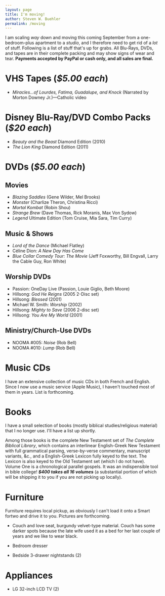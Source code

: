 ```yaml
---
layout: page
title: I'm moving!
author: Steven W. Buehler
permalink: /moving
---
```


I am scaling _way_ down and moving this coming September from a one-bedroom-plus apartment to a _studio_, and I therefore need to get rid of a _lot_ of stuff. Following is a list of stuff that's up for grabs. All Blu-Rays, DVDs, and tapes are in their complete packing and may show signs of wear and tear. **Payments accepted by PayPal or cash only, and all sales are final.**

# VHS Tapes (_$5.00 each_)

- _Miracles...of Lourdes, Fatima, Guadalupe, and Knock_ (Narrated by Morton Downey Jr.)&mdash;Catholic video

# Disney Blu-Ray/DVD Combo Packs (_$20 each_)

- _Beauty and the Beast_ Diamond Edition (2010)
- _The Lion King_ Diamond Edition (2011)

# DVDs (_$5.00 each_)

## Movies

- _Blazing Saddles_ (Gene Wilder, Mel Brooks)
- _Monster_ (Charlize Theron, Christina Ricci)
- _Mortal Kombat_ (Robin Shou)
- _Strange Brew_ (Dave Thomas, Rick Moranis, Max Von Sydow)
- _Legend_ Ultimate Edition (Tom Cruise, Mia Sara, Tim Curry)

## Music & Shows

- _Lord of the Dance_ (Michael Flatley)
- Céline Dion: _A New Day Has Come_
- _Blue Collar Comedy Tour: The Movie_ (Jeff Foxworthy, Bill Engvall, Larry the Cable Guy, Ron White)

## Worship DVDs

- Passion: OneDay Live (Passion, Louie Giglio, Beth Moore)
- Hillsong: _God He Reigns_ (2005 2-Disc set)
- Hillsong: _Blessed_ (2001)
- Michael W. Smith: _Worship_ (2002)
- Hillsong: _Mighty to Save_ (2006 2-disc set)
- Hillsong: _You Are My World_ (2001)

## Ministry/Church-Use DVDs

- NOOMA #005: _Noise_ (Rob Bell)
- NOOMA #010: _Lump_ (Rob Bell)


# Music CDs

I have an extensive collection of music CDs in both French and English. Since I now use a music service (Apple Music), I haven't touched most of them in years. List is forthcoming.

# Books

I have a small selection of books (mostly biblical studies/religious material) that I no longer use. I'll have a list up shortly.

Among those books is the complete New Testament set of _The Complete Biblical Library_, which contains an interlinear English-Greek New Testament with full grammatical parsing, verse-by-verse commentary, manuscript variants, &c., and a English-Greek Lexicon fully keyed to the text. The Lexicon is also keyed to the Old Testament set (which I do not have). Volume One is a chronological parallel gospels. It was an indispensible tool in bible college! **_$400 takes all 16 volumes_** (a substantial portion of which will be shipping it to you if you are not picking up locally).

# Furniture

Furniture requires local pickup, as obviously I can't load it onto a Smart fortwo and drive it to you. Pictures are forthcoming.

- Couch and love seat, burgundy velvet-type material. Couch has some darker spots because the late wife used it as a bed for her last couple of years and we like to wear black.

- Bedroom dresser

- Bedside 3-drawer nightstands (2)

# Appliances

- LG 32-inch LCD TV (2)